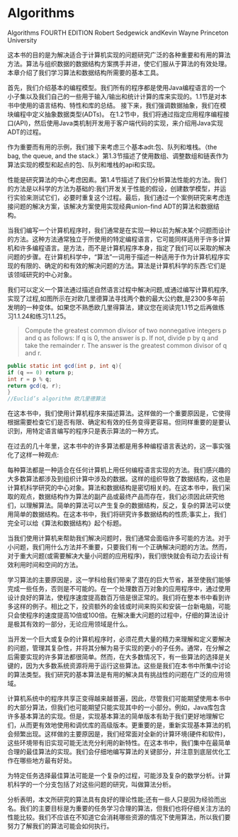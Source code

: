 # Algorithms

Algorithms FOURTH EDITION Robert Sedgewick andKevin Wayne Princeton University


​		这本书的目的是为解决适合于计算机实现的问题研究广泛的各种重要和有用的算法方法。算法与组织数据的数据结构方案携手并进，使它们服从于算法的有效处理。本章介绍了我们学习算法和数据结构所需要的基本工具。

首先，我们介绍基本的编程模型。我们所有的程序都是使用Java编程语言的一个小子集以及我们自己的一些用于输入/输出和统计计算的库来实现的。1.1节是对本书中使用的语言结构、特性和库的总结。
		接下来，我们强调数据抽象，我们在模块编程中定义抽象数据类型(ADTs)。
在1.2节中，我们将通过指定应用程序编程接口(API)，然后使用Java类机制开发用于客户端代码的实现，来介绍用Java实现ADT的过程。

作为重要而有用的示例，我们接下来考虑三个基本adt:包、队列和堆栈。（the
bag, the queue, and the stack.）第1.3节描述了使用数组、调整数组和链表作为算法实现的模型和起点的包、队列和堆栈的api和实现。

性能是研究算法的中心考虑因素。第1.4节描述了我们分析算法性能的方法。我们的方法是以科学的方法为基础的:我们开发关于性能的假设，创建数学模型，并运行实验来测试它们，必要时重复这个过程。最后，我们通过一个案例研究来考虑连接问题的解决方案，该解决方案使用实现经典union-find ADT的算法和数据结构。

当我们编写一个计算机程序时，我们通常是在实现一种以前为解决某个问题而设计的方法。这种方法通常独立于所使用的特定编程语言，它可能同样适用于许多计算机和许多编程语言。是方法，而不是计算机程序本身，指定了我们可以采取的解决问题的步骤。在计算机科学中，“算法”一词用于描述一种适用于作为计算机程序实现的有限的、确定的和有效的解决问题的方法。算法是计算机科学的东西:它们是该领域研究的中心对象。

我们可以定义一个算法通过描述自然语言过程中解决问题,或通过编写计算机程序,实现了过程,如图所示在对欧几里德算法寻找两个数的最大公约数,是2300多年前发明的一种变体。如果您不熟悉欧几里得算法，建议您在阅读完1.1节之后再做练习1.1.24和练习1.1.25。

>Compute the greatest common divisor of
>two nonnegative integers p and q as follows:
>If q is 0, the answer is p. If not, divide p by q
>and take the remainder r. The answer is the
>greatest common divisor of q and r.

```java
public static int gcd(int p, int q){
if (q == 0) return p;
int r = p % q;
return gcd(q, r);
}
//Euclid’s algorithm 欧几里德算法
```

在这本书中，我们使用计算机程序来描述算法。这样做的一个重要原因是，它使得根据需要检查它们是否有限、确定和有效的任务变得更容易。但同样重要的是要认识到，用特定语言编写的程序只是表示算法的一种方式。

​		在过去的几十年里，这本书中的许多算法都是用多种编程语言表达的，这一事实强化了这样一种观点:

​		每种算法都是一种适合在任何计算机上用任何编程语言实现的方法。我们感兴趣的大多数算法都涉及到组织计算中涉及的数据。这样的组织导致了数据结构，这也是计算机科学研究的中心对象。算法和数据结构是密切相关的。在这本书中，我们采取的观点，数据结构作为算法的副产品或最终产品而存在，我们必须因此研究他们，以理解算法。简单的算法可以产生复杂的数据结构，反之，复杂的算法可以使用简单的数据结构。在这本书中，我们将研究许多数据结构的性质;事实上，我们完全可以给《算法和数据结构》起个标题。

​		当我们使用计算机来帮助我们解决问题时，我们通常会面临许多可能的方法。对于小问题，我们用什么方法并不重要，只要我们有一个正确解决问题的方法。然而，对于重大问题(或需要解决大量小问题的应用程序)，我们很快就会有动力去设计有效利用时间和空间的方法。

学习算法的主要原因是，这一学科给我们带来了潜在的巨大节省，甚至使我们能够完成一些任务，否则是不可能的。在一个处理数百万对象的应用程序中，通过使用设计良好的算法，使程序速度提高数百万倍是很正常的。我们将在整本书中看到许多这样的例子。相比之下，投资额外的金钱或时间来购买和安装一台新电脑，可能只会使程序的速度提高10倍或100倍。在解决重大问题的过程中，仔细的算法设计是极其有效的一部分，无论应用领域是什么。

当开发一个巨大或复杂的计算机程序时，必须花费大量的精力来理解和定义要解决的问题，管理其复杂性，并将其分解为易于实现的更小的子任务。通常，在分解之后需要实现的许多算法都很简单。然而，在大多数情况下，有一些算法的选择是关键的，因为大多数系统资源将用于运行这些算法。这些是我们在本书中所集中讨论的算法类型。我们研究的基本算法是有用的解决具有挑战性的问题在广泛的应用领域。

计算机系统中的程序共享正变得越来越普遍，因此，尽管我们可能期望使用本书中的大部分算法，但我们也可能期望只能实现其中的一小部分。例如，Java库包含许多基本算法的实现。但是，实现基本算法的简单版本有助于我们更好地理解它们，从而更有效地使用和调优库的高级版本。更重要的是，重新实现基本算法的机会频繁出现。这样做的主要原因是，我们经常面对全新的计算环境(硬件和软件)，这些环境带有旧实现可能无法充分利用的新特性。在这本书中，我们集中在最简单合理的最佳算法的实现。我们会仔细地编写算法的关键部分，并注意到底层优化工作在哪些地方最有好处。

为特定任务选择最佳算法可能是一个复杂的过程，可能涉及复杂的数学分析。计算机科学的一个分支包括了对这些问题的研究，叫做算法分析。

分析表明，本文所研究的算法具有良好的理论性能;还有一些人只是因为经验而出名。我们的主要目标是为重要的任务学习合理的算法，但我们也将仔细关注方法的性能比较。我们不应该在不知道它会消耗哪些资源的情况下使用算法，所以我们要努力了解我们的算法可能会如何执行。